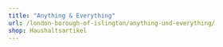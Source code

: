 ```yaml
---
title: "Anything & Everything"
url: /london-borough-of-islington/anything-und-everything/
shop: Haushaltsartikel
---
```

